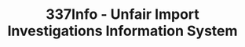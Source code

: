 ---
bigquery: https://console.cloud.google.com/bigquery?p=patents-public-data&d=usitc_investigations&page=dataset&project=sheets-management-319211
citation: US International Trade Commission 337Info Unfair Import Investigations Information
  System
contributors: US International Trade Comission
cost: None
description: US International Trade Commission 337Info Unfair Import Investigations
  Information System contains data on investigations done under Section 337. Section
  337 declares the infringement of certain statutory intellectual property rights
  and other forms of unfair competition in import trade to be unlawful practices.
  Most Section 337 investigations involve allegations of patent or registered trademark
  infringement.
documentation: FAQ and tutorial available on the site
last_edit: 04/11/2022, 21:43:33
location: https://pubapps2.usitc.gov/337external/
maintained_by: US International Trade Comission
schema_fields:
- scheduledStartDateEvidHear
- title
- endDateMarkmanHearing
- finalDetNoViolation
- invUnfairAct
- finalDetViolation
- ouiiParticipation
- teoIdDueDate
- id
- patentNumbers
- startDateMarkmanHearing
- trademarkNumbers
- publication_number
- markmanHearing
- gcAttorney
- investigationType
- scheduledEndDateEvidHear
- issueDateOtherNonFinal
- currentActiveALJ
- targetDate
- finalIdOnViolationDue
- currentStatus
- aljAssigned
- dateComplaintFiled
- docketNo
- dateOfPublicationFrNotice
- finalIdOnViolationIssue
- investigationTermDate
- complainant
- copyrightNumbers
- htsNumbers
- investigationNo
- lastUpdated
- patentNumber
- teoProceedingInvolved
- teoIdIssueDate
- respondent
- actualEndDateEvidHear
- cafcAppeals
- ouiiAttorney
- internalRemand
- actualStartDateEvidHear
- dateCreated
- teoReliefGranted
shortname: unfair_import_investigations
tags:
- import
- legal
- trade
timeframe: 2008-2021 (prior to 2008 downloadable as a JSON file)
title: 337Info - Unfair Import Investigations Information System
uuid: 2721f5ec-e599-4890-9265-9706719fc71e
---